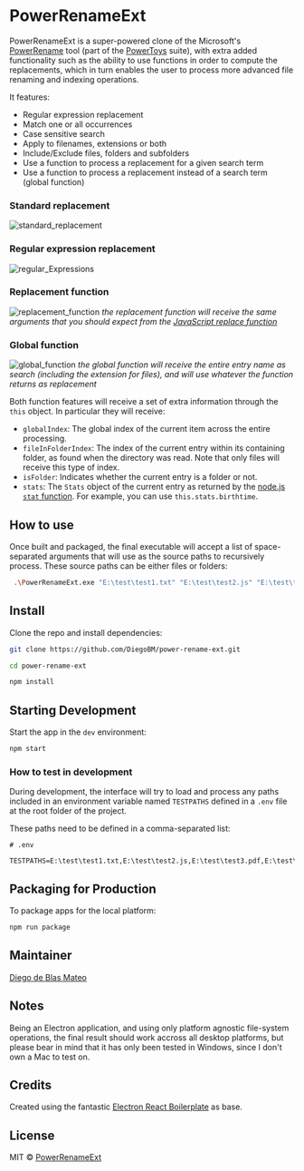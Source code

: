 # **PowerRenameExt**

PowerRenameExt is a super-powered clone of the Microsoft's [PowerRename](https://learn.microsoft.com/en-us/windows/powertoys/powerrename) tool (part of the [PowerToys](https://learn.microsoft.com/en-us/windows/powertoys) suite), with extra added functionality such as the ability to use functions in order to compute the replacements, which in turn enables the user to process more advanced file renaming and indexing operations.

It features:

- Regular expression replacement
- Match one or all occurrences
- Case sensitive search
- Apply to filenames, extensions or both
- Include/Exclude files, folders and subfolders
- Use a function to process a replacement for a given search term
- Use a function to process a replacement instead of a search term (global function)

### Standard replacement

![standard_replacement](https://user-images.githubusercontent.com/1613216/228226863-b538d7b2-6e0b-433a-b21c-eb4820a7c498.gif)

### Regular expression replacement

![regular_Expressions](https://user-images.githubusercontent.com/1613216/228227405-6923eafa-9c19-4f98-a21a-6c170280c537.gif)

### Replacement function

![replacement_function](https://user-images.githubusercontent.com/1613216/228227445-610beda2-dd01-47f0-b81b-6bdda638bf4c.gif)
_the replacement function will receive the same arguments that you should expect from the [JavaScript replace function](https://developer.mozilla.org/en-US/docs/Web/JavaScript/Reference/Global_Objects/String/replace#specifying_a_function_as_the_replacement)_

### Global function

![global_function](https://user-images.githubusercontent.com/1613216/228227476-0cfe254a-3286-4620-ac67-55bb827d1bc2.gif)
_the global function will receive the entire entry name as search (including the extension for files), and will use whatever the function returns as replacement_

Both function features will receive a set of extra information through the `this` object. In particular they will receive:

- `globalIndex`: The global index of the current item across the entire processing.
- `fileInFolderIndex`: The index of the current entry within its containing folder, as found when the directory was read. Note that only files will receive this type of index.
- `isFolder`: Indicates whether the current entry is a folder or not.
- `stats`: The `Stats` object of the current entry as returned by the [node.js `stat` function](https://nodejs.org/api/fs.html#fsstatpath-options-callback). For example, you can use `this.stats.birthtime`.

## How to use

Once built and packaged, the final executable will accept a list of space-separated arguments that will use as the source paths to recursively process. These source paths can be either files or folders:

```bash
 .\PowerRenameExt.exe "E:\test\test1.txt" "E:\test\test2.js" "E:\test\test3.pdf" "E:\test\test_folder"
```

## Install

Clone the repo and install dependencies:

```bash
git clone https://github.com/DiegoBM/power-rename-ext.git

cd power-rename-ext

npm install
```

## Starting Development

Start the app in the `dev` environment:

```bash
npm start
```

### How to test in development

During development, the interface will try to load and process any paths included in an environment variable named `TESTPATHS` defined in a `.env` file at the root folder of the project.

These paths need to be defined in a comma-separated list:

```
# .env

TESTPATHS=E:\test\test1.txt,E:\test\test2.js,E:\test\test3.pdf,E:\test\test_folder
```

## Packaging for Production

To package apps for the local platform:

```bash
npm run package
```

## Maintainer

[Diego de Blas Mateo](https://github.com/DiegoBM)

## Notes

Being an Electron application, and using only platform agnostic file-system operations, the final result should work accross all desktop platforms, but please bear in mind that it has only been tested in Windows, since I don't own a Mac to test on.

## Credits

Created using the fantastic [Electron React Boilerplate](https://github.com/electron-react-boilerplate) as base.

## License

MIT © [PowerRenameExt](https://github.com/DiegoBM/power-rename-ext)
